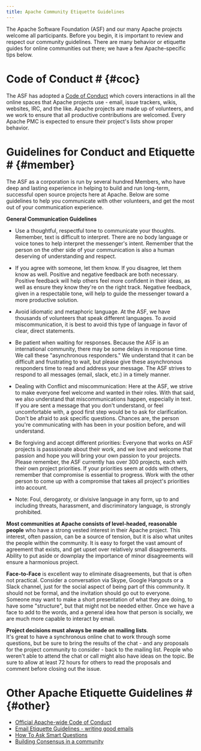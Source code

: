 ```yaml
---
title: Apache Community Etiquette Guidelines
---
```


The Apache Software Foundation (ASF) and our many Apache projects welcome all 
participants.  Before you begin, it is important to review and respect our community guidelines.   There are 
many behavior or etiquette guides for online communities out there; we have a few 
Apache-specific tips below.

# Code of Conduct # {#coc}

The ASF has adopted a [Code of Conduct][1] which covers interactions in 
all the online spaces that Apache projects use - email, issue trackers, wikis, 
websites, IRC, and the like.  Apache projects are made up of volunteers, and 
we work to ensure that all productive contributions are welcomed.  Every 
Apache PMC is expected to ensure their project's lists show 
proper behavior.


# Guidelines for Conduct and Etiquette # {#member}

The ASF as a corporation is run by several hundred Members, who have deep and lasting experience 
in helping to build and run long-term, successful open source projects here 
at Apache.  Below are some guidelines to help you communicate with other volunteers, and get the most out of your communication experience.   


**General Communication Guidelines**

  * Use a thoughtful, respectful tone to communicate your thoughts. Remember, text is difficult to interpret.  There are no body language or voice tones to help interpret the messenger's intent. Remember that the person on the other side of your communication is also a human deserving of understanding and 
respect.  
  
  *  If you agree with someone, let them know. If you disagree, let them know as well.  Positive and negative feedback are both necessary.  Positive 
feedback will help others feel more confident in their ideas, as well as ensure they know they're on the right track.  Negative feedback, given in a 
respectable tone, will help to guide the messenger toward a more productive solution.  

  * Avoid idiomatic and metaphoric language. At the ASF, we have thousands of volunteers that speak different languages.  To avoid miscommunication, it 
is best to avoid this type of language in favor of clear, direct statements.  

  * Be patient when waiting for responses.  Because the ASF is an international community, there may be some delays in response time.  We call these 
"asynchronous responders."  We understand that it can be difficult and frustrating to wait, but please give these asynchronous responders time to read 
and address your message.  The ASF strives to respond to all messages (email, slack, etc.) in a timely manner.  

  * Dealing with Conflict and miscommunication:  Here at the ASF, we strive to make everyone feel welcome and wanted in their roles.  With that said, we 
also understand that miscommunications happen, especially in text.  If you are sent a message that you don't understand, or feel uncomfortable with, a 
good first step would be to ask for clarification. Don't be afraid to ask specific questions.  Chances are, the person you're communicating with has been
in your position before, and will understand.  

  * Be forgiving and accept different priorities:  Everyone that works on ASF projects is passsionate about their work, and we love and welcome that 
passion and hope you will bring your own passion to your projects. Please remember, the ASF currently has over 300 projects, each with their own project 
priorities. If your priorities seem at odds with others, remember that compromise is essential to progress.  Work with the other person to come up with a
compromise that takes all project's priorities into account.  

  * Note:  Foul, derogaroty, or divisive language in any form, up to and including threats, harassment, and discriminatory language, is strongly 
prohibited.   


**Most communities at Apache consists of level-headed, reasonable people** who
have a strong vested interest in their Apache project. This interest, often
passion, can be a source of tension, but it is also what unites the
people within the community. It is easy to forget the vast amount of
agreement that exists, and get upset over relatively small disagreements.
Ability to put aside or downplay the importance of minor disagreements will ensure a
harmonious project.

**Face-to-Face** is excellent way to eliminate disagreements, but that is often
not practical. Consider a conversation via Skype, Google Hangouts or a Slack channel, just for the social aspect
of being part of this community. It should not be formal, and the
invitation should go out to everyone. Someone may want to make a short
presentation of what they are doing, to have some "structure", but that
might not be needed either. Once we have a face to add to the words, and a general
idea how that person is socially, we are much more capable to interact by
email.

**Project decisions must always be made on mailing lists**.  
It's great to have a synchronous online chat to work through some questions, but 
be sure to bring the results of the chat - and any proposals for the 
project community to consider - back to the mailing list.  People who 
weren't able to attend the chat or call might also have ideas on the topic.
Be sure to allow at least 72 hours for others to read the proposals and 
comment before closing out the issue.

# Other Apache Etiquette Guidelines # {#other}

 - [Official Apache-wide Code of Conduct][1]
 - [Email Etiquette Guidelines - writing good emails](https://www.apache.org/dev/contrib-email-tips)
 - [How To Ask Smart Questions](http://www.catb.org/~esr/faqs/smart-questions.html)
 - [Building Consensus in a community](/committers/consensusBuilding.html)

  [1]: https://www.apache.org/foundation/policies/conduct.html
